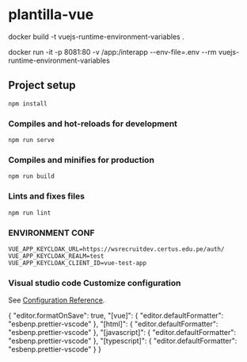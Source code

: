 # plantilla-vue

docker build -t vuejs-runtime-environment-variables .

docker run -it -p 8081:80 -v /app:/interapp --env-file=.env --rm vuejs-runtime-environment-variables

## Project setup

```
npm install
```

### Compiles and hot-reloads for development

```
npm run serve
```

### Compiles and minifies for production

```
npm run build
```

### Lints and fixes files

```
npm run lint
```

### ENVIRONMENT CONF

```properties
VUE_APP_KEYCLOAK_URL=https://wsrecruitdev.certus.edu.pe/auth/
VUE_APP_KEYCLOAK_REALM=test
VUE_APP_KEYCLOAK_CLIENT_ID=vue-test-app
```

### Visual studio code Customize configuration

See [Configuration Reference](https://cli.vuejs.org/config/).

{
"editor.formatOnSave": true,
"[vue]": {
"editor.defaultFormatter": "esbenp.prettier-vscode"
},
"[html]": {
"editor.defaultFormatter": "esbenp.prettier-vscode"
},
"[javascript]": {
"editor.defaultFormatter": "esbenp.prettier-vscode"
},
"[typescript]": {
"editor.defaultFormatter": "esbenp.prettier-vscode"
}
}
